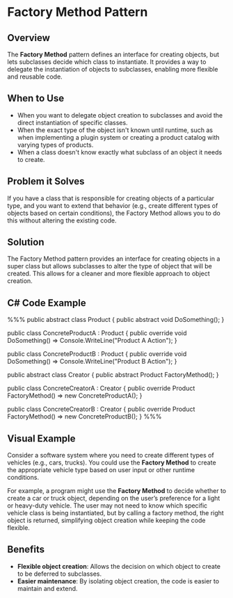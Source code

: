 # Factory Method Pattern

## Overview

The **Factory Method** pattern defines an interface for creating objects, but lets subclasses decide which class to instantiate. It provides a way to delegate the instantiation of objects to subclasses, enabling more flexible and reusable code.

## When to Use

- When you want to delegate object creation to subclasses and avoid the direct instantiation of specific classes.
- When the exact type of the object isn't known until runtime, such as when implementing a plugin system or creating a product catalog with varying types of products.
- When a class doesn't know exactly what subclass of an object it needs to create.

## Problem it Solves

If you have a class that is responsible for creating objects of a particular type, and you want to extend that behavior (e.g., create different types of objects based on certain conditions), the Factory Method allows you to do this without altering the existing code.

## Solution

The Factory Method pattern provides an interface for creating objects in a super class but allows subclasses to alter the type of object that will be created. This allows for a cleaner and more flexible approach to object creation.

## C# Code Example

%%%
public abstract class Product
{
    public abstract void DoSomething();
}

public class ConcreteProductA : Product
{
    public override void DoSomething() => Console.WriteLine("Product A Action");
}

public class ConcreteProductB : Product
{
    public override void DoSomething() => Console.WriteLine("Product B Action");
}

public abstract class Creator
{
    public abstract Product FactoryMethod();
}

public class ConcreteCreatorA : Creator
{
    public override Product FactoryMethod() => new ConcreteProductA();
}

public class ConcreteCreatorB : Creator
{
    public override Product FactoryMethod() => new ConcreteProductB();
}
%%%

## Visual Example

Consider a software system where you need to create different types of vehicles (e.g., cars, trucks). You could use the **Factory Method** to create the appropriate vehicle type based on user input or other runtime conditions.

For example, a program might use the **Factory Method** to decide whether to create a car or truck object, depending on the user’s preference for a light or heavy-duty vehicle. The user may not need to know which specific vehicle class is being instantiated, but by calling a factory method, the right object is returned, simplifying object creation while keeping the code flexible.

## Benefits

- **Flexible object creation**: Allows the decision on which object to create to be deferred to subclasses.
- **Easier maintenance**: By isolating object creation, the code is easier to maintain and extend.

